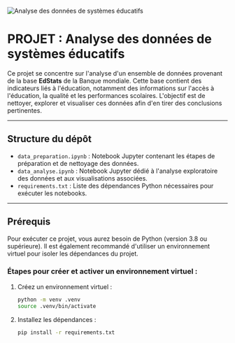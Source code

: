 ![Analyse des données de systèmes éducatifs](https://user.oc-static.com/upload/2023/03/21/16794159547105_Data%20Scientist-P2-01-banner.png)

# PROJET : Analyse des données de systèmes éducatifs

Ce projet se concentre sur l'analyse d'un ensemble de données provenant de la base **EdStats** de la Banque mondiale. Cette base contient des indicateurs liés à l'éducation, notamment des informations sur l'accès à l'éducation, la qualité et les performances scolaires. L'objectif est de nettoyer, explorer et visualiser ces données afin d'en tirer des conclusions pertinentes.

---

## Structure du dépôt

- `data_preparation.ipynb` : Notebook Jupyter contenant les étapes de préparation et de nettoyage des données.
- `data_analyse.ipynb` : Notebook Jupyter dédié à l'analyse exploratoire des données et aux visualisations associées.
- `requirements.txt` : Liste des dépendances Python nécessaires pour exécuter les notebooks.

---

## Prérequis

Pour exécuter ce projet, vous aurez besoin de Python (version 3.8 ou supérieure). Il est également recommandé d'utiliser un environnement virtuel pour isoler les dépendances du projet.

### Étapes pour créer et activer un environnement virtuel :

1. Créez un environnement virtuel :
   ```bash
   python -m venv .venv
   source .venv/bin/activate

2. Installez les dépendances :
   ```bash
   pip install -r requirements.txt
